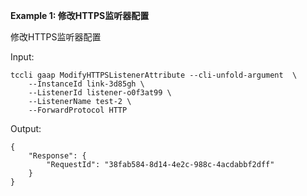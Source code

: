 **Example 1: 修改HTTPS监听器配置**

修改HTTPS监听器配置

Input: 

```
tccli gaap ModifyHTTPSListenerAttribute --cli-unfold-argument  \
    --InstanceId link-3d85gh \
    --ListenerId listener-o0f3at99 \
    --ListenerName test-2 \
    --ForwardProtocol HTTP
```

Output: 
```
{
    "Response": {
        "RequestId": "38fab584-8d14-4e2c-988c-4acdabbf2dff"
    }
}
```

